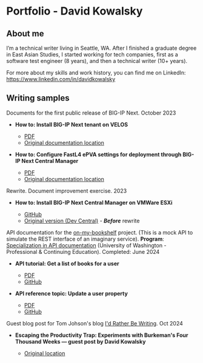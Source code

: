 # Portfolio - David Kowalsky

## About me

I’m a technical writer living in Seattle, WA. After I finished a graduate degree in East Asian Studies, I started working for tech companies, first as a software test engineer (8 years), and then a technical writer (10+ years). 

For more about my skills and work history, you can find me on LinkedIn: https://www.linkedin.com/in/davidkowalsky

## Writing samples

Documents for the first public release of BIG-IP Next. October 2023

* **How to: Install BIG-IP Next tenant on VELOS**

  * [PDF](how_to_install_big_ip_next_tenant.pdf)
  * [Original documentation location](https://clouddocs.f5.com/bigip-next/20-0-1/install/velos_install_next_tenant.html)

* **How to: Configure FastL4 ePVA settings for deployment through BIG-IP Next Central Manager**

  * [PDF](how_to_configure_fastl4_epva_settings.pdf)
  * [Original documentation location](https://clouddocs.f5.com/bigip-next/20-0-1/install/velos_config_evpa.html)

Rewrite. Document improvement exercise. 2023

* **How to: Install BIG-IP Next Central Manager on VMWare ESXi**

  * [GitHub](how_to_install_big_ip_next_cm_on_vmware_esxi.md)
  * [Original version  (Dev Central)](https://community.f5.com/kb/technicalarticles/getting-started-with-big-ip-next-installing-central-manager-on-vmware-esxi/327403) - ***Before*** rewrite


API documentation for the [on-my-bookshelf](https://github.com/davkow/on-my-bookshelf/tree/main) project. (This is a mock API to simulate the REST interface of an imaginary service). **Program**: [Specialization in API documentation](https://www.pce.uw.edu/specializations/api-documentation) (University of Washington - Professional & Continuing Education). Completed: June 2024

* **API tutorial: Get a list of books for a user**

  * [PDF](tutorial_get_a_list_of_books_for_a_user.pdf)
  * [GitHub](https://github.com/davkow/on-my-bookshelf/blob/main/docs/tutorials/get-books-for-a-user.md) 
 
  
* **API reference topic: Update a user property**

  * [PDF](update_a_user_property.pdf)
  * [GitHub](https://github.com/davkow/on-my-bookshelf/blob/main/docs/api/users-update-a-user-property.md) 

Guest blog post for Tom Johson's blog [I'd Rather Be Writing](https://idratherbewriting.com/). Oct 2024

* **Escaping the Productivity Trap: Experiments with Burkeman's Four Thousand Weeks — guest post by David Kowalsky**

  * [Original location](https://idratherbewriting.com/blog/escape-productivity-trap-david-kowalsky-guest-post)
  
